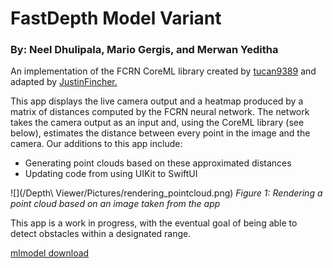 # FastDepth Model Variant
### By: Neel Dhulipala, Mario Gergis, and Merwan Yeditha

An implementation of the FCRN CoreML library created by [tucan9389](https://github.com/tucan9389/DepthPrediction-CoreML) and adapted by [JustinFincher.](https://github.com/JustinFincher/FastDepth-CoreML)

This app displays the live camera output and a heatmap produced by a matrix of distances computed by the FCRN neural network. The network takes the camera output as an input and, using the CoreML library (see below), estimates the distance between every point in the image and the camera. Our additions to this app include:

- Generating point clouds based on these approximated distances
- Updating code from using UIKit to SwiftUI

![](/Depth\ Viewer/Pictures/rendering_pointcloud.png)
*Figure 1: Rendering a point cloud based on an image taken from the app*

This app is a work in progress, with the eventual goal of being able to detect obstacles within a designated range.

[mlmodel download](https://drive.google.com/file/d/16NV8gUvvrlmhgFT9hrrEkAetp-BAKGlG/view?usp=sharing)
